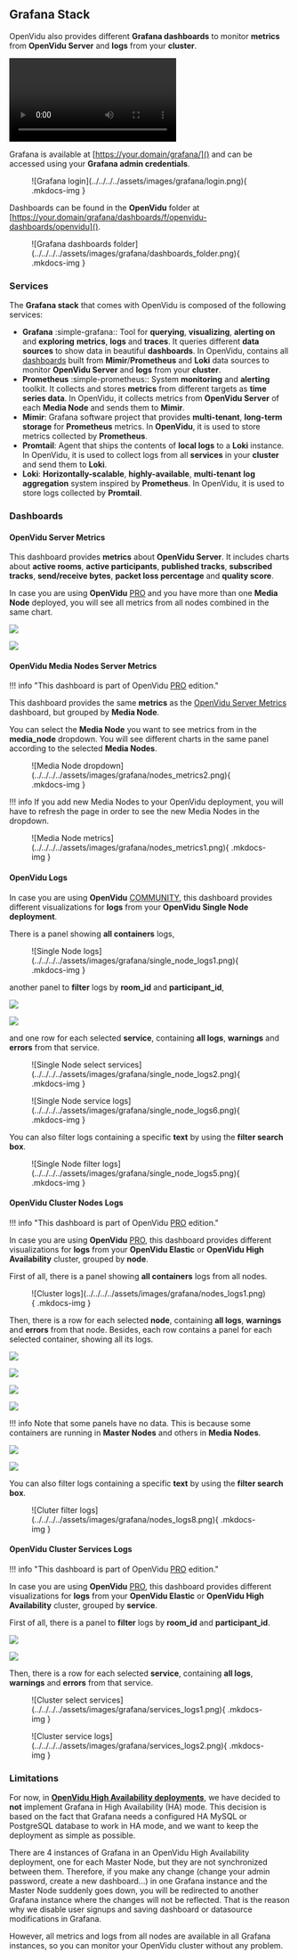 ## Grafana Stack

OpenVidu also provides different **Grafana dashboards** to monitor **metrics** from **OpenVidu Server** and **logs** from your **cluster**.

<video controls>
<source src="/assets/videos/grafana_trailer.mp4" type="video/mp4">
</video>

Grafana is available at [https://your.domain/grafana/]() and can be accessed using your **Grafana admin credentials**.

<figure markdown>
  ![Grafana login](../../../../assets/images/grafana/login.png){ .mkdocs-img }
</figure>

Dashboards can be found in the **OpenVidu** folder at [https://your.domain/grafana/dashboards/f/openvidu-dashboards/openvidu]().

<figure markdown>
  ![Grafana dashboards folder](../../../../assets/images/grafana/dashboards_folder.png){ .mkdocs-img }
</figure>

### Services

The **Grafana stack** that comes with OpenVidu is composed of the following services:

- **Grafana** :simple-grafana:: Tool for **querying**, **visualizing**, **alerting on** and **exploring** **metrics**, **logs** and **traces**. It queries different **data sources** to show data in beautiful **dashboards**. In OpenVidu, contains all [dashboards](#dashboards) built from **Mimir**/**Prometheus** and **Loki** data sources to monitor **OpenVidu Server** and **logs** from your **cluster**.
- **Prometheus** :simple-prometheus:: System **monitoring** and **alerting** toolkit. It collects and stores **metrics** from different targets as **time series data**. In OpenVidu, it collects metrics from **OpenVidu Server** of each **Media Node** and sends them to **Mimir**.
- **Mimir**: Grafana software project that provides **multi-tenant**, **long-term storage** for **Prometheus** metrics. In **OpenVidu**, it is used to store metrics collected by **Prometheus**.
- **Promtail**: Agent that ships the contents of **local logs** to a **Loki** instance. In OpenVidu, it is used to collect logs from all **services** in your **cluster** and send them to **Loki**.
- **Loki**: **Horizontally-scalable**, **highly-available**, **multi-tenant** **log aggregation** system inspired by **Prometheus**. In OpenVidu, it is used to store logs collected by **Promtail**.

### Dashboards

#### OpenVidu Server Metrics

This dashboard provides **metrics** about **OpenVidu Server**. It includes charts about **active rooms**, **active participants**, **published tracks**, **subscribed tracks**, **send/receive bytes**, **packet loss percentage** and **quality score**.

In case you are using **OpenVidu** <a href="/pricing#openvidu-pro"><span class="openvidu-tag openvidu-pro-tag">PRO</span></a> and you have more than one **Media Node** deployed, you will see all metrics from all nodes combined in the same chart.

<div class="grid-container">

<div class="grid-50"><p><a class="glightbox" href="/assets/images/grafana/metrics1.png" data-type="image" data-width="100%" data-height="auto" data-desc-position="bottom"><img src="/assets/images/grafana/metrics1.png" loading="lazy"/></a></p></div>

<div class="grid-50"><p><a class="glightbox" href="/assets/images/grafana/metrics2.png" data-type="image" data-width="100%" data-height="auto" data-desc-position="bottom"><img src="/assets/images/grafana/metrics2.png" loading="lazy"/></a></p></div>

</div>

#### OpenVidu Media Nodes Server Metrics

!!! info "This dashboard is part of <span>OpenVidu <a href="/pricing#openvidu-pro"><span class="openvidu-tag openvidu-pro-tag">PRO</span></a></span> edition."

This dashboard provides the same **metrics** as the [OpenVidu Server Metrics](#openvidu-server-metrics) dashboard, but grouped by **Media Node**.

You can select the **Media Node** you want to see metrics from in the **media_node** dropdown. You will see different charts in the same panel according to the selected **Media Nodes**.

<figure markdown>
  ![Media Node dropdown](../../../../assets/images/grafana/nodes_metrics2.png){ .mkdocs-img }
</figure>

!!! info
    If you add new Media Nodes to your OpenVidu deployment, you will have to refresh the page in order to see the new Media Nodes in the dropdown.

<figure markdown>
  ![Media Node metrics](../../../../assets/images/grafana/nodes_metrics1.png){ .mkdocs-img }
</figure>

#### OpenVidu Logs

In case you are using **OpenVidu** <a href="/pricing#openvidu-community"><span class="openvidu-tag openvidu-community-tag">COMMUNITY</span></a>, this dashboard provides different visualizations for **logs** from your **OpenVidu Single Node deployment**.

There is a panel showing **all containers** logs,

<figure markdown>
  ![Single Node logs](../../../../assets/images/grafana/single_node_logs1.png){ .mkdocs-img }
</figure>

another panel to **filter** logs by **room_id** and **participant_id**,

<div class="grid-container">

<div class="grid-50"><p><a class="glightbox" href="/assets/images/grafana/single_node_logs3.png" data-type="image" data-width="100%" data-height="auto" data-desc-position="bottom"><img src="/assets/images/grafana/single_node_logs3.png" loading="lazy"/></a></p></div>

<div class="grid-50"><p><a class="glightbox" href="/assets/images/grafana/single_node_logs4.png" data-type="image" data-width="100%" data-height="auto" data-desc-position="bottom"><img src="/assets/images/grafana/single_node_logs4.png" loading="lazy"/></a></p></div>

</div>

and one row for each selected **service**, containing **all logs**, **warnings** and **errors** from that service.

<figure markdown>
  ![Single Node select services](../../../../assets/images/grafana/single_node_logs2.png){ .mkdocs-img }
</figure>

<figure markdown>
  ![Single Node service logs](../../../../assets/images/grafana/single_node_logs6.png){ .mkdocs-img }
</figure>

You can also filter logs containing a specific **text** by using the **filter search box**.

<figure markdown>
  ![Single Node filter logs](../../../../assets/images/grafana/single_node_logs5.png){ .mkdocs-img }
</figure>

#### OpenVidu Cluster Nodes Logs

!!! info "This dashboard is part of <span>OpenVidu <a href="/pricing#openvidu-pro"><span class="openvidu-tag openvidu-pro-tag">PRO</span></a></span> edition."

In case you are using **OpenVidu** <a href="/pricing#openvidu-pro"><span class="openvidu-tag openvidu-pro-tag">PRO</span></a>, this dashboard provides different visualizations for **logs** from your **OpenVidu Elastic** or **OpenVidu High Availability** cluster, grouped by **node**.

First of all, there is a panel showing **all containers** logs from all nodes.

<figure markdown>
  ![Cluster logs](../../../../assets/images/grafana/nodes_logs1.png){ .mkdocs-img }
</figure>

Then, there is a row for each selected **node**, containing **all logs**, **warnings** and **errors** from that node. Besides, each row contains a panel for each selected container, showing all its logs.

<div class="grid-container">

<div class="grid-50"><p><a class="glightbox" href="/assets/images/grafana/nodes_logs2.png" data-type="image" data-width="100%" data-height="auto" data-desc-position="bottom"><img src="/assets/images/grafana/nodes_logs2.png" loading="lazy"/></a></p></div>

<div class="grid-50"><p><a class="glightbox" href="/assets/images/grafana/nodes_logs3.png" data-type="image" data-width="100%" data-height="auto" data-desc-position="bottom"><img src="/assets/images/grafana/nodes_logs3.png" loading="lazy"/></a></p></div>

</div>

<div class="grid-container">

<div class="grid-50"><p><a class="glightbox" href="/assets/images/grafana/nodes_logs4.png" data-type="image" data-width="100%" data-height="auto" data-desc-position="bottom"><img src="/assets/images/grafana/nodes_logs4.png" loading="lazy"/></a></p></div>

<div class="grid-50"><p><a class="glightbox" href="/assets/images/grafana/nodes_logs5.png" data-type="image" data-width="100%" data-height="auto" data-desc-position="bottom"><img src="/assets/images/grafana/nodes_logs5.png" loading="lazy"/></a></p></div>

</div>

!!! info
    Note that some panels have no data. This is because some containers are running in **Master Nodes** and others in **Media Nodes**.

<div class="grid-container">

<div class="grid-50"><p><a class="glightbox" href="/assets/images/grafana/nodes_logs6.png" data-type="image" data-width="100%" data-height="auto" data-desc-position="bottom"><img src="/assets/images/grafana/nodes_logs6.png" loading="lazy"/></a></p></div>

<div class="grid-50"><p><a class="glightbox" href="/assets/images/grafana/nodes_logs7.png" data-type="image" data-width="100%" data-height="auto" data-desc-position="bottom"><img src="/assets/images/grafana/nodes_logs7.png" loading="lazy"/></a></p></div>

</div>

You can also filter logs containing a specific **text** by using the **filter search box**.

<figure markdown>
  ![Cluter filter logs](../../../../assets/images/grafana/nodes_logs8.png){ .mkdocs-img }
</figure>

#### OpenVidu Cluster Services Logs

!!! info "This dashboard is part of <span>OpenVidu <a href="/pricing#openvidu-pro"><span class="openvidu-tag openvidu-pro-tag">PRO</span></a></span> edition."

In case you are using **OpenVidu** <a href="/pricing#openvidu-pro"><span class="openvidu-tag openvidu-pro-tag">PRO</span></a>, this dashboard provides different visualizations for **logs** from your **OpenVidu Elastic** or **OpenVidu High Availability** cluster, grouped by **service**.

First of all, there is a panel to **filter** logs by **room_id** and **participant_id**.

<div class="grid-container">

<div class="grid-50"><p><a class="glightbox" href="/assets/images/grafana/services_logs3.png" data-type="image" data-width="100%" data-height="auto" data-desc-position="bottom"><img src="/assets/images/grafana/services_logs3.png" loading="lazy"/></a></p></div>

<div class="grid-50"><p><a class="glightbox" href="/assets/images/grafana/services_logs4.png" data-type="image" data-width="100%" data-height="auto" data-desc-position="bottom"><img src="/assets/images/grafana/services_logs4.png" loading="lazy"/></a></p></div>

</div>

Then, there is a row for each selected **service**, containing **all logs**, **warnings** and **errors** from that service.

<figure markdown>
  ![Cluster select services](../../../../assets/images/grafana/services_logs1.png){ .mkdocs-img }
</figure>

<figure markdown>
  ![Cluster service logs](../../../../assets/images/grafana/services_logs2.png){ .mkdocs-img }
</figure>

### Limitations

For now, in [**OpenVidu High Availability deployments**](../../deployment-types.md#openvidu-high-availability), we have decided to **not** implement Grafana in High Availability (HA) mode. This decision is based on the fact that Grafana needs a configured HA MySQL or PostgreSQL database to work in HA mode, and we want to keep the deployment as simple as possible.

There are 4 instances of Grafana in an OpenVidu High Availability deployment, one for each Master Node, but they are not synchronized between them. Therefore, if you make any change (change your admin password, create a new dashboard...) in one Grafana instance and the Master Node suddenly goes down, you will be redirected to another Grafana instance where the changes will not be reflected. That is the reason why we disable user signups and saving dashboard or datasource modifications in Grafana.

However, all metrics and logs from all nodes are available in all Grafana instances, so you can monitor your OpenVidu cluster without any problem.

<script>window.setupGallery()</script>
